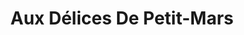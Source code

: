 ---
title: "Aux Délices De Petit-Mars"
url: /petit-mars/aux-delices-de-petit-mars/
shop: boulangerie
---